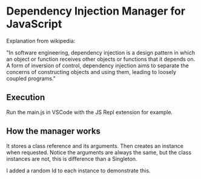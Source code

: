 # Dependency Injection Manager for JavaScript

Explanation from wikipedia:

"In software engineering, dependency injection is a design pattern in which an object or function receives other objects or functions that it depends on. A form of inversion of control, dependency injection aims to separate the concerns of constructing objects and using them, leading to loosely coupled programs."

## Execution

Run the main.js in VSCode with the JS Repl extension for example.

## How the manager works

It stores a class reference and its arguments. Then creates an instance when requested. Notice the arguments are always the same, but the class instances are not, this is difference than a Singleton.

I added a random Id to each instance to demonstrate this.